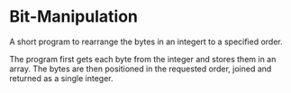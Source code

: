 # Bit-Manipulation
A short program to rearrange the bytes in an integert to a specified order. 

The program first gets each byte from the integer and stores them in an array. The bytes are then positioned in the requested order, joined and returned as a single integer.
